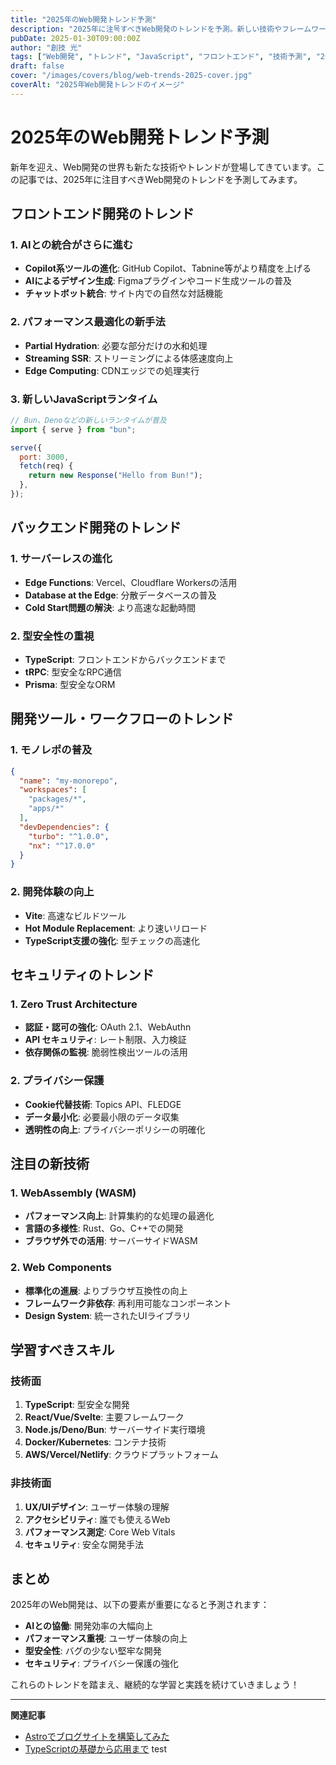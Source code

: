 ```yaml
---
title: "2025年のWeb開発トレンド予測"
description: "2025年に注목すべきWeb開発のトレンドを予測。新しい技術やフレームワーク、開発手法について解説します。"
pubDate: 2025-01-30T09:00:00Z
author: "創技 光"
tags: ["Web開発", "トレンド", "JavaScript", "フロントエンド", "技術予測", "2025年"]
draft: false
cover: "/images/covers/blog/web-trends-2025-cover.jpg"
coverAlt: "2025年Web開発トレンドのイメージ"
---
```


# 2025年のWeb開発トレンド予測

新年を迎え、Web開発の世界も新たな技術やトレンドが登場してきています。この記事では、2025年に注目すべきWeb開発のトレンドを予測してみます。

## フロントエンド開発のトレンド

### 1. AIとの統合がさらに進む

- **Copilot系ツールの進化**: GitHub Copilot、Tabnine等がより精度を上げる
- **AIによるデザイン生成**: Figmaプラグインやコード生成ツールの普及
- **チャットボット統合**: サイト内での自然な対話機能

### 2. パフォーマンス最適化の新手法

- **Partial Hydration**: 必要な部分だけの水和処理
- **Streaming SSR**: ストリーミングによる体感速度向上
- **Edge Computing**: CDNエッジでの処理実行

### 3. 新しいJavaScriptランタイム

```javascript
// Bun、Denoなどの新しいランタイムが普及
import { serve } from "bun";

serve({
  port: 3000,
  fetch(req) {
    return new Response("Hello from Bun!");
  },
});
```

## バックエンド開発のトレンド

### 1. サーバーレスの進化

- **Edge Functions**: Vercel、Cloudflare Workersの活用
- **Database at the Edge**: 分散データベースの普及
- **Cold Start問題の解決**: より高速な起動時間

### 2. 型安全性の重視

- **TypeScript**: フロントエンドからバックエンドまで
- **tRPC**: 型安全なRPC通信
- **Prisma**: 型安全なORM

## 開発ツール・ワークフローのトレンド

### 1. モノレポの普及

```json
{
  "name": "my-monorepo",
  "workspaces": [
    "packages/*",
    "apps/*"
  ],
  "devDependencies": {
    "turbo": "^1.0.0",
    "nx": "^17.0.0"
  }
}
```

### 2. 開発体験の向上

- **Vite**: 高速なビルドツール
- **Hot Module Replacement**: より速いリロード
- **TypeScript支援の強化**: 型チェックの高速化

## セキュリティのトレンド

### 1. Zero Trust Architecture

- **認証・認可の強化**: OAuth 2.1、WebAuthn
- **API セキュリティ**: レート制限、入力検証
- **依存関係の監視**: 脆弱性検出ツールの活用

### 2. プライバシー保護

- **Cookie代替技術**: Topics API、FLEDGE
- **データ最小化**: 必要最小限のデータ収集
- **透明性の向上**: プライバシーポリシーの明確化

## 注目の新技術

### 1. WebAssembly (WASM)

- **パフォーマンス向上**: 計算集約的な処理の最適化
- **言語の多様性**: Rust、Go、C++での開発
- **ブラウザ外での活用**: サーバーサイドWASM

### 2. Web Components

- **標準化の進展**: よりブラウザ互換性の向上
- **フレームワーク非依存**: 再利用可能なコンポーネント
- **Design System**: 統一されたUIライブラリ

## 学習すべきスキル

### 技術面

1. **TypeScript**: 型安全な開発
2. **React/Vue/Svelte**: 主要フレームワーク
3. **Node.js/Deno/Bun**: サーバーサイド実行環境
4. **Docker/Kubernetes**: コンテナ技術
5. **AWS/Vercel/Netlify**: クラウドプラットフォーム

### 非技術面

1. **UX/UIデザイン**: ユーザー体験の理解
2. **アクセシビリティ**: 誰でも使えるWeb
3. **パフォーマンス測定**: Core Web Vitals
4. **セキュリティ**: 安全な開発手法

## まとめ

2025年のWeb開発は、以下の要素が重要になると予測されます：

- **AIとの協働**: 開発効率の大幅向上
- **パフォーマンス重視**: ユーザー体験の向上
- **型安全性**: バグの少ない堅牢な開発
- **セキュリティ**: プライバシー保護の強化

これらのトレンドを踏まえ、継続的な学習と実践を続けていきましょう！

---

**関連記事**
- [Astroでブログサイトを構築してみた](./astro-blog-introduction)
- [TypeScriptの基礎から応用まで](./typescript-guide)
test